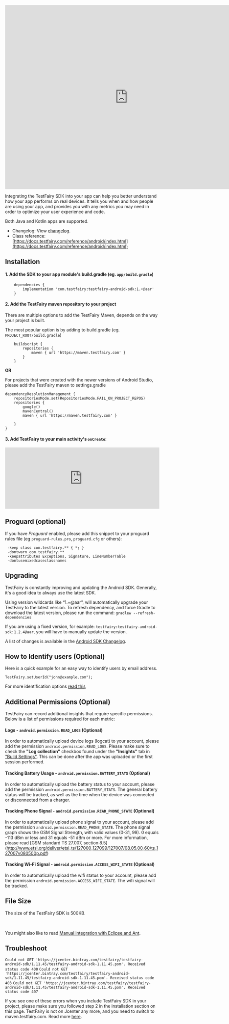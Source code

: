 <iframe src="https://embed.fleeq.io/l/k84b88ljvv-6tgpx1w80o" frameborder="0" allowfullscreen="true" style="width:800px; height: 600px;"></iframe>


Integrating the TestFairy SDK into your app can help you better understand how your app performs on real devices. It tells you when and how people are using your app, and provides you with any metrics you may need in order to optimize your user experience and code.

Both Java and Kotlin apps are supported.

- Changelog: View [changelog](http://docs.testfairy.com/Android/Changelog.html).
- Class reference: [https://docs.testfairy.com/reference/android/index.html](https://docs.testfairy.com/reference/android/index.html)

## Installation

<!-- Deprecated after Bintray
[ ![Download](https://api.bintray.com/packages/testfairy/testfairy/testfairy/images/download.svg) ](https://bintray.com/testfairy/testfairy/testfairy/_latestVersion)
-->

#### 1. Add the SDK to your app module's build.gradle (eg. `app/build.gradle`)
```
    dependencies {
        implementation 'com.testfairy:testfairy-android-sdk:1.+@aar'
    }
```

#### 2. Add the TestFairy maven repository to your project

There are multiple options to add the TestFairy Maven, depends on the way your project is built.

The most popular option is by adding to build.gradle (eg. `PROJECT_ROOT/build.gradle`)
```
    buildscript {
        repositories {
            maven { url 'https://maven.testfairy.com' }
        }
    }
```

**OR**

For projects that were created with the newer versions of Android Studio, please add the TestFairy maven to settings.gradle

```
dependencyResolutionManagement {
    repositoriesMode.set(RepositoriesMode.FAIL_ON_PROJECT_REPOS)
    repositories {
        google()
        mavenCentral()
        maven { url 'https://maven.testfairy.com' }

    }
}
```

#### 3. Add TestFairy to your main activity's `onCreate`:
<iframe frameBorder="0" width="100%" height="200" src="https://app.testfairy.com/sdk/android/iframe"></iframe>


## Proguard (optional)

If you have *Proguard* enabled, please add this snippet to your proguard rules file (eg `proguard-rules.pro`,   `proguard.cfg` or others):
```
 -keep class com.testfairy.** { *; }
 -dontwarn com.testfairy.**
 -keepattributes Exceptions, Signature, LineNumberTable
 -dontusemixedcaseclassnames
```


## Upgrading

TestFairy is constantly improving and updating the Android SDK. Generally, it's a good idea to always use the latest SDK.

Using version wildcards like “1.+@aar”, will automatically upgrade your TestFairy to the latest version. To refresh dependency, and force Gradle to download the latest version, please run the command: `gradlew --refresh-dependencies`

If you are using a fixed version, for example: `testfairy:testfairy-android-sdk:1.2.4@aar`, you will have to manually update the version.

A list of changes is available in the [Android SDK Changelog](http://docs.testfairy.com/Android/Changelog.html).

## How to Identify users (Optional)

Here is a quick example for an easy way to identify users by email address.
```
TestFairy.setUserId("john@example.com");
```
For more identification options [read this](https://docs.testfairy.com/SDK/Identifying_Your_Users.html)


## <a name="permissions"></a>Additional Permissions (Optional)

TestFairy can record additional insights that require specific permissions. Below is a list of permissions required for each metric:

#### Logs - ```android.permission.READ_LOGS``` (Optional)

In order to automatically upload device logs (logcat) to your account, please add the permission ```android.permission.READ_LOGS```.
Please make sure to check the **"Log collection"** checkbox found under the **"Insights"** tab in ["Build Settings"](https://docs.testfairy.com/Getting_Started/Version_Settings.html). This can be done after the app was uploaded or the first session performed.

#### Tracking Battery Usage - ```android.permission.BATTERY_STATS``` (Optional)

In order to automatically upload the battery status to your account, please add the permission ```android.permission.BATTERY_STATS```.
The general battery status will be tracked, as well as the time when the device was connected or disconnected from a charger.

#### Tracking Phone Signal - ```android.permission.READ_PHONE_STATE``` (Optional)

In order to automatically upload phone signal to your account, please add the permission ```android.permission.READ_PHONE_STATE```.
The phone signal graph shows the GSM Signal Strength, with valid values (0-31, 99). 0 equals -113 dBm or less and 31 equals -51 dBm or more. For more information, please read [GSM standard TS 27.007, section 8.5] (http://www.etsi.org/deliver/etsi_ts/127000_127099/127007/08.05.00_60/ts_127007v080500p.pdf)

#### Tracking Wi-Fi Signal - ```android.permission.ACCESS_WIFI_STATE``` (Optional)

In order to automatically upload the wifi status to your account, please add the permission ```android.permission.ACCESS_WIFI_STATE```.
The wifi signal will be tracked.

## File Size

The size of the TestFairy SDK is 500KB.

<br><br>
You might also like to read [Manual integration with Eclipse and Ant](http://docs.testfairy.com/Android/Manual_integration_with_Eclipse_and_Ant.html).

## Troubleshoot

`Could not GET 'https://jcenter.bintray.com/testfairy/testfairy-android-sdk/1.11.45/testfairy-android-sdk-1.11.45.pom'. Received status code 400`
`Could not GET 'https://jcenter.bintray.com/testfairy/testfairy-android-sdk/1.11.45/testfairy-android-sdk-1.11.45.pom'. Received status code 403`
`Could not GET 'https://jcenter.bintray.com/testfairy/testfairy-android-sdk/1.11.45/testfairy-android-sdk-1.11.45.pom'. Received status code 407`

If you see one of these errors when you include TestFairy SDK in your project, please make sure you followed step 2 in the installation section on this page. 
TestFairy is not on Jcenter any more, and you need to switch to maven.testfairy.com. Read more [here](https://docs.testfairy.com/FAQ/Migrate_from_Bintray.html).
